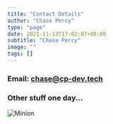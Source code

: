 ```yaml
---
title: "Contact Details"
author: "Chase Percy"
type: "page"
date: 2021-11-13T17:02:07+08:00
subtitle: "Chase Percy"
image: ""
tags: []
---
```


### Email: [chase@cp-dev.tech](mailto:chase@cp-dev.tech)
### Other stuff one day...
![Minion](https://octodex.github.com/images/minion.png)
